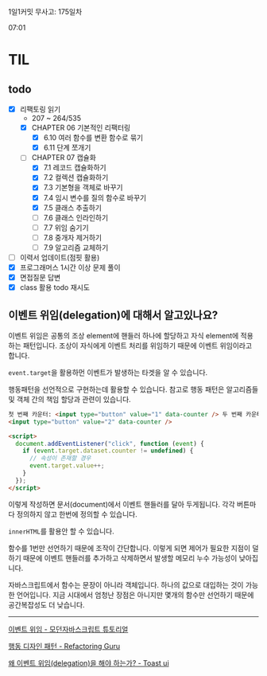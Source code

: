 1일1커밋 무사고: 175일차

07:01

# TIL

## todo

- [x] 리팩토링 읽기
  - 207 ~ 264/535
  - [x] CHAPTER 06 기본적인 리팩터링
    - [x] 6.10 여러 함수를 변환 함수로 묶기
    - [x] 6.11 단계 쪼개기
  - [ ] CHAPTER 07 캡슐화
    - [x] 7.1 레코드 캡슐화하기
    - [x] 7.2 컬렉션 캡슐화하기
    - [x] 7.3 기본형을 객체로 바꾸기
    - [x] 7.4 임시 변수를 질의 함수로 바꾸기
    - [x] 7.5 클래스 추출하기
    - [ ] 7.6 클래스 인라인하기
    - [ ] 7.7 위임 숨기기
    - [ ] 7.8 중개자 제거하기
    - [ ] 7.9 알고리즘 교체하기
- [ ] 이력서 업데이트(점핏 활용)
- [x] 프로그래머스 1시간 이상 문제 풀이
- [x] 면접질문 답변
- [x] class 활용 todo 재시도

## 이벤트 위임(delegation)에 대해서 알고있나요?

이벤트 위임은 공통의 조상 element에 핸들러 하나에 할당하고 자식 element에 적용하는 패턴입니다. 조상이 자식에게 이벤트 처리를 위임하기 때문에 이벤트 위임이라고 합니다.

`event.target`을 활용하먼 이벤트가 발생하는 타겟을 알 수 있습니다.

행동패턴을 선언적으로 구현하는데 활용할 수 있습니다. 참고로 행동 패턴은 알고리즘들 및 객체 간의 책임 할당과 관련이 있습니다.

```html
첫 번째 카운터: <input type="button" value="1" data-counter /> 두 번째 카운터:
<input type="button" value="2" data-counter />

<script>
  document.addEventListener("click", function (event) {
    if (event.target.dataset.counter != undefined) {
      // 속성이 존재할 경우
      event.target.value++;
    }
  });
</script>
```

이렇게 작성하면 문서(document)에서 이벤트 핸들러를 달아 두게됩니다. 각각 버튼마다 정의하지 않고 한번에 정의할 수 있습니다.

`innerHTML`를 활용안 할 수 있습니다.

함수를 1번만 선언하기 때문에 조작이 간단합니다. 이렇게 되면 제어가 필요한 지점이 덜하기 때문에 이벤트 핸들러를 추가하고 삭제하면서 발생할 메모리 누수 가능성이 낮아집니다.

자바스크립트에서 함수는 문장이 아니라 객체입니다. 하나의 값으로 대입하는 것이 가능한 언어입니다. 지금 시대에서 엄청난 장점은 아니지만 몇개의 함수만 선언하기 때문에 공간복잡성도 더 낮습니다.

---

[이벤트 위임 - 모던자바스크립트 튜토리얼](https://ko.javascript.info/event-delegation)

[행동 디자인 패턴 - Refactoring Guru](https://refactoring.guru/ko/design-patterns/behavioral-patterns)

[왜 이벤트 위임(delegation)을 해야 하는가? - Toast ui](https://ui.toast.com/posts/ko_20160826)
